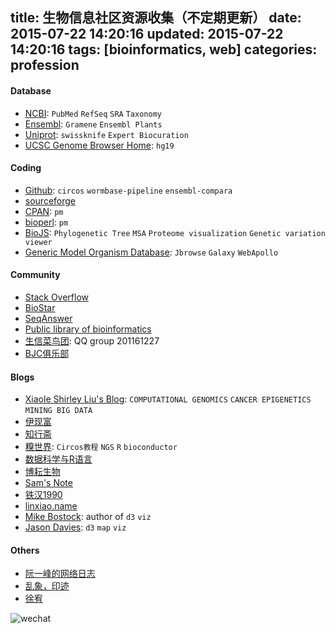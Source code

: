 title: 生物信息社区资源收集（不定期更新）
date: 2015-07-22 14:20:16
updated: 2015-07-22 14:20:16
tags: [bioinformatics, web] 
categories: profession
---

#### Database
- [NCBI](http://ncbi.nlm.nih.gov/): `PubMed` `RefSeq` `SRA` `Taxonomy`
- [Ensembl](http://asia.ensembl.org/): `Gramene` `Ensembl Plants`
- [Uniprot](http://uniprot.org/): `swissknife` `Expert Biocuration`
- [UCSC Genome Browser Home](https://genome.ucsc.edu): `hg19`

#### Coding
- [Github](http://github.com): `circos` `wormbase-pipeline` `ensembl-compara`
- [sourceforge](http://sourceforge.net)
- [CPAN](http://cpan.org): `pm`
- [bioperl](http://www.bioperl.org/):  `pm`
- [BioJS](http://biojs.net): `Phylogenetic Tree` `MSA` `Proteome visualization` `Genetic variation viewer`
- [Generic Model Organism Database](http://gmod.org/wiki/Main_Page): `Jbrowse` `Galaxy` `WebApollo`

#### Community
- [Stack Overflow](stackoverflow.com/)
- [BioStar](https://www.biostars.org)
- [SeqAnswer](http://seqanswers.com)
- [Public library of bioinformatics](www.plob.org)
- [生信菜鸟团](http://www.bio-info-trainee.com): QQ group 201161227
- [BJC俱乐部](http://bio985.com)


#### Blogs
- [Xiaole Shirley Liu's Blog](http://www.longwoodgenomics.org): `COMPUTATIONAL GENOMICS` `CANCER EPIGENETICS` `MINING BIG DATA`
- [伊现富](http://yixf.name)
- [知行斋](http://caoyaqiang.com)
- [糗世界](): `Circos教程` `NGS` `R` `bioconductor`
- [数据科学与R语言](http://xccds1977.blogspot.co.uk)
- [博耘生物](http://boyun.sh.cn/bio/)
- [Sam's Note](http://qinqianshan.com)
- [铁汉1990](http://blog.sina.com.cn/tiehan1990)
- [linxiao.name](http://linxiao.name)
- [Mike Bostock](http://bost.ocks.org/mike/): author of `d3` `viz`
- [Jason Davies](http://www.jasondavies.com): `d3` `map` `viz`

#### Others
- [阮一峰的网络日志](http://www.ruanyifeng.com/blog/)
- [乱象，印迹](http://www.luanxiang.org/blog/)
- [徐宥](http://blog.youxu.info)


![wechat](http://daweih.github.io/images/wechat_small_black.jpg)
